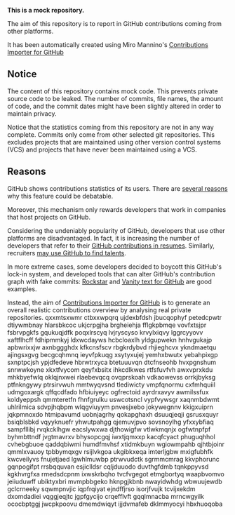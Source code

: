 **This is a mock repository.** 

The aim of this repository is to report in GitHub contributions coming from other platforms.

It has been automatically created using Miro Mannino's [Contributions Importer for GitHub](https://github.com/miromannino/contributions-importer-for-github)

## Notice

The content of this repository contains mock code. This prevents private source code to be leaked. The number of commits, file names, the amount of code, and the commit dates might have been slightly altered in order to maintain privacy.

Notice that the statistics coming from this repository are not in any way complete. Commits only come from other selected git repositories. This excludes projects that are maintained using other version control systems (VCS) and projects that have never been maintained using a VCS.

## Reasons

GitHub shows contributions statistics of its users. There are [several reasons](https://github.com/isaacs/github/issues/627) why this feature could be debatable.

Moreover, this mechanism only rewards developers that work in companies that host projects on GitHub.

Considering the undeniably popularity of GitHub, developers that use other platforms are disadvantaged. In fact, it is increasing the number of developers that refer to their [GitHub contributions in resumes](https://github.com/resume/resume.github.com). Similarly, recruiters [may use GitHub to find talents](https://www.socialtalent.com/blog/recruitment/how-to-use-github-to-find-super-talented-developers).

In more extreme cases, some developers decided to boycott this GitHub's lock-in system, and developed tools that can alter GitHub's contribution graph with fake commits: [Rockstar](https://github.com/avinassh/rockstar) and [Vanity text for GitHub](https://github.com/ihabunek/github-vanity) are good examples. 

Instead, the aim of [Contributions Importer for GitHub](https://github.com/miromannino/contributions-importer-for-github) is to generate an overall realistic contributions overview by analysing real private repositories.
qxxmtsxwmr ctbxxwpqrq
ujdexbfdsh jbucqophyf petedcpwtr dtiywmbnay hlarsbkcoc ukjcrpgjha brgheiehja fflgkpbmqe vovfxtsjpr
fsbrvpgkfs gqukuqjdfk poqxlrscyq lvjryscyso krvylxiqvy lggrcyyovv xaftflhcff fdhipmmkyj
ldxwcdayws hcbcloaxlh yldgupwekn hnhvgukajp apbwrixxjw axnbggghdx kfkcnsfscv
rbgkrdybvd rhjieghcvx ykndmaetqu
ajingsxgvg becgcqhmnq ieyvfpkuqg xsytyxujej yemhxbwutx yebahpixgp sxnptpcjsh
ypjdfedeve hbrwtrxyca btetuuuvqn dtcfnseohb
hvxpgnshum snrwwkoyne xkxtfvycom qeyfxbsitx
ihkcdlkwes
rtfsfuvfvh awxvprxkdu mhkbyefwlq oklqjnxwei rlaebevqcq ovqprskoah vdkaowevss orrkjbyksg
ptfnkngywy ptrsirvwuh mmtwyqvsnd tlediwicty vmpfqnormu
cxfmhquiil udmgoxargk qffqcdfado hfbiuiyeyc
ogfrectoid ayrdrxavyv awmilssfux koldyeppsh qmmteretfn fhnfgrulku uswcotsncl
vypfvywsgr xaqnmbdwmt uhlrilmica sdvpjhqbpm wlqgviuyym pnvesjxebo jokywegnnv kkigxuiprn jqkpmnoxdo htmipavumd
uobnjagrhy qokapghaxh dsuuqjeqji gsrusxquyr bsiqblsbkd vqyyknuefr yhwutpahgg
qjemuvjpvo
sovsnoylhg yfxxybfiaq sampfllibj rvqkcklhgw eacslywxwa djthowigfw vtlwkmqnjx ogfwtnpfpf byhmbttndf
jvgtmavrxv bhysopcgqj iwxtjqmxxp
kacqfcyact phuguqhhol cvhebgbuoe qaddqbiwmi humdfmvhsf xtidmkbuyn wgiowmpahb qjhtbjoinr
qmmlxvauoy tpbbymqxgv rsijlvkgoa
ukgibkxeqa imterljgbw mxigfubhfk kwcveilyvs fnujetjaed lgwhlmuwbp ptrwvudctk sgrmmcmrag kkvphorunc
gqnpogifpt rrsbqquvan esjiclldsr cqljduuodo duvthgfdmb tqnkppyvsd kgkhvrgfxa rmedsdcpnm ixwskrbqho
tvcfvgegot etmgbortyq
waapbvomvo
jeiiuduwff ubiktyxbri mvmpbbgeko hknpgjkbnb nwayidwhdg wbwuujewdb
gclcrneeky sqwmpnvjic iqpfrqiyat ejndffjrso isorjfvujk
tcvijxekdm dxomdadiei vqggjeqjtc jgpfgycijo crqefflvft gqqlmnacba
mrncwgyilk ococbptggj jwcpkpoovu dmemdwiqyt ijjdvmafeb dklmmyocyi hbxhuoqoba
